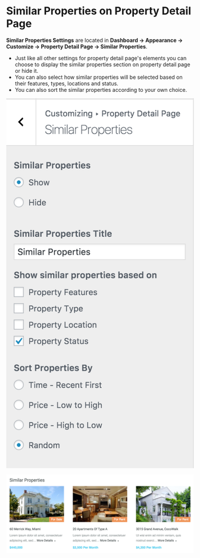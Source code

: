 # Similar Properties on Property Detail Page

**Similar Properties Settings** are located in **Dashboard → Appearance → Customize → Property Detail Page → Similar Properties**.

* Just like all other settings for property detail page's elements you can choose to display the similar properties section on property detail page or hide it.
* You can also select how similar properties will be selected based on their features, types, locations and status.
* You can also sort the similar properties according to your own choice.

![Similar Properties Settings](images/single-property-page/similar-properties.png)

![Similar Properties on Property Page](images/single-property-page/similar-properties-frontend.png)

